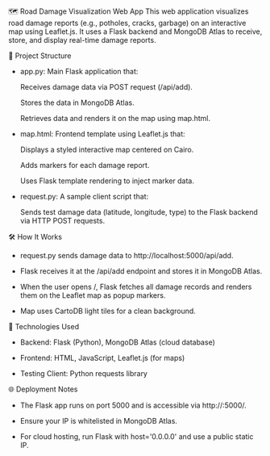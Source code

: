 🗺️ Road Damage Visualization Web App
This web application visualizes road damage reports (e.g., potholes, cracks, garbage) on an interactive map using Leaflet.js. It uses a Flask backend and MongoDB Atlas to receive, store, and display real-time damage reports.

📂 Project Structure
- app.py: Main Flask application that:

  Receives damage data via POST request (/api/add).

  Stores the data in MongoDB Atlas.

  Retrieves data and renders it on the map using map.html.

- map.html: Frontend template using Leaflet.js that:

  Displays a styled interactive map centered on Cairo.

  Adds markers for each damage report.

  Uses Flask template rendering to inject marker data.

- request.py: A sample client script that:

  Sends test damage data (latitude, longitude, type) to the Flask backend via HTTP POST requests.

🛠️ How It Works
- request.py sends damage data to http://localhost:5000/api/add.

- Flask receives it at the /api/add endpoint and stores it in MongoDB Atlas.

- When the user opens /, Flask fetches all damage records and renders them on the Leaflet map as popup markers.

- Map uses CartoDB light tiles for a clean background.

🔧 Technologies Used
- Backend: Flask (Python), MongoDB Atlas (cloud database)

- Frontend: HTML, JavaScript, Leaflet.js (for maps)

- Testing Client: Python requests library

🌐 Deployment Notes
- The Flask app runs on port 5000 and is accessible via http://<your-ip>:5000/.

- Ensure your IP is whitelisted in MongoDB Atlas.

- For cloud hosting, run Flask with host='0.0.0.0' and use a public static IP.